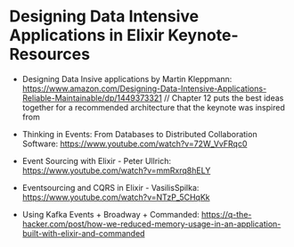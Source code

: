 # Designing Data Intensive Applications in Elixir Keynote-Resources

* Designing Data Insive applications by Martin Kleppmann: https://www.amazon.com/Designing-Data-Intensive-Applications-Reliable-Maintainable/dp/1449373321 
 // Chapter 12 puts the best ideas together for a recommended architecture that the keynote was inspired from

* Thinking in Events: From Databases to Distributed Collaboration Software: https://www.youtube.com/watch?v=72W_VvFRqc0

* Event Sourcing with Elixir - Peter Ullrich: https://www.youtube.com/watch?v=mmRxrq8hELY

* Eventsourcing and CQRS in Elixir - VasilisSpilka: https://www.youtube.com/watch?v=NTzP_5CHqKk 

* Using Kafka Events + Broadway + Commanded: https://q-the-hacker.com/post/how-we-reduced-memory-usage-in-an-application-built-with-elixir-and-commanded
